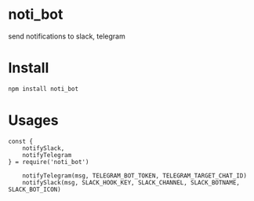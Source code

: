 # noti_bot
send notifications to slack, telegram

# Install
```bash
npm install noti_bot
```
# Usages
```javascripts
const {
    notifySlack,
    notifyTelegram
} = require('noti_bot')

    notifyTelegram(msg, TELEGRAM_BOT_TOKEN, TELEGRAM_TARGET_CHAT_ID)
    notifySlack(msg, SLACK_HOOK_KEY, SLACK_CHANNEL, SLACK_BOTNAME, SLACK_BOT_ICON)
```
